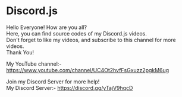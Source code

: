 # Discord.js

Hello Everyone! How are you all? \
Here, you can find source codes of my Discord.js videos. \
Don't forget to like my videos, and subscribe to this channel for more videos. \
Thank You!

My YouTube channel:- https://www.youtube.com/channel/UC4Ot2hvfFsGxuzz2pgkM6ug

Join my Discord Server for more help! \
My Discord Server:- https://discord.gg/yTajV9hqcD

